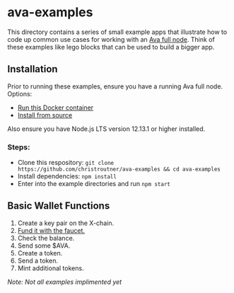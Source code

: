 # ava-examples
This directory contains a series of small example apps that illustrate how to code up common use cases for working with an [Ava full node](https://github.com/ava-labs/gecko). Think of these examples like lego blocks that can be used to build a bigger app.

## Installation
Prior to running these examples, ensure you have a running Ava full node. Options:
- [Run this Docker container](https://github.com/ava-labs/gecko#docker-install)
- [Install from source](https://medium.com/avalabs/how-to-install-and-run-ava-borealis-971286add0c0)

Also ensure you have Node.js LTS version 12.13.1 or higher installed.

### Steps:
- Clone this respository:
`git clone https://github.com/christroutner/ava-examples && cd ava-examples`
- Install dependencies: `npm install`
- Enter into the example directories and run `npm start`


## Basic Wallet Functions
1. Create a key pair on the X-chain.
2. [Fund it with the faucet.](https://medium.com/avalabs/the-ava-platform-tools-pt-2-the-ava-faucet-48f28da57146)
3. Check the balance.
4. Send some $AVA.
5. Create a token.
6. Send a token.
7. Mint additional tokens.

*Note: Not all examples implimented yet*
